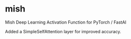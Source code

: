 # mish
Mish Deep Learning Activation Function for PyTorch / FastAI

Added a SimpleSelfAttention layer for improved accuracy.
